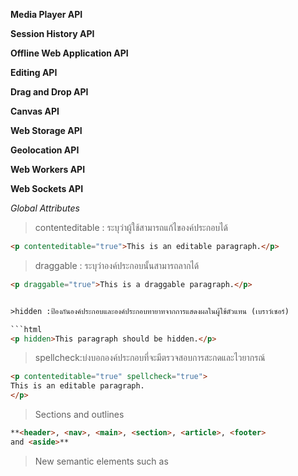 **Media Player API**

**Session History API**

**Offline Web Application API**

**Editing API**

**Drag and Drop API**

**Canvas API**

**Web Storage API**

**Geolocation API**

**Web Workers API**

**Web Sockets API**

_Global Attributes_

>contenteditable : ระบุว่าผู้ใช้สามารถแก้ไของค์ประกอบได้

```html
<p contenteditable="true">This is an editable paragraph.</p>
```

>draggable : ระบุว่าองค์ประกอบนั้นสามารถลากได้

```html
<p draggable="true">This is a draggable paragraph.</p>


>hidden :ป้องกันองค์ประกอบและองค์ประกอบทายาทจากการแสดงผลในผู้ใช้ตัวแทน (เบราว์เซอร์)

```html
<p hidden>This paragraph should be hidden.</p>
```

>spellcheck:บ่งบอกองค์ประกอบที่จะมีตรวจสอบการสะกดและไวยากรณ์

```html
<p contenteditable="true" spellcheck="true">
This is an editable paragraph.
</p>
```

>Sections and outlines
```html
**<header>, <nav>, <main>, <section>, <article>, <footer>
and <aside>**
```

>New semantic elements such as